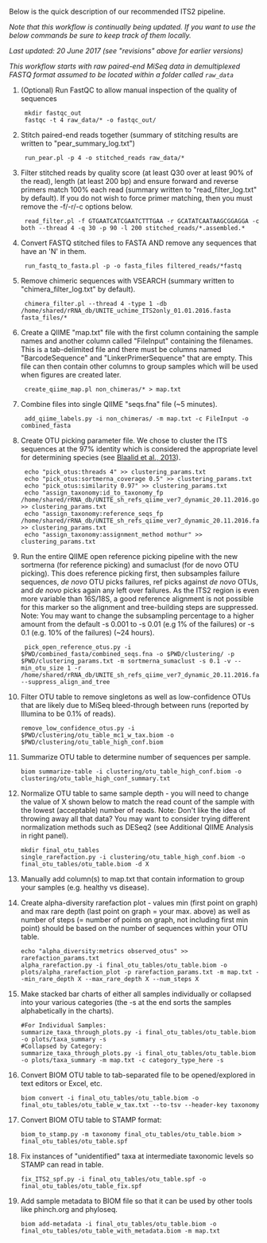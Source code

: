 Below is the quick description of our recommended ITS2 pipeline.
  
_Note that this workflow is continually being updated. If you want to use the below commands be sure to keep track of them locally._    
    
_Last updated: 20 June 2017 (see "revisions" above for earlier versions)_    
     
  
*This workflow starts with raw paired-end MiSeq data in demultiplexed FASTQ format assumed to be located within a folder called `raw_data`*

1. (Optional) Run FastQC to allow manual inspection of the quality of sequences

        mkdir fastqc_out
        fastqc -t 4 raw_data/* -o fastqc_out/

2. Stitch paired-end reads together (summary of stitching results are written to "pear_summary_log.txt")

        run_pear.pl -p 4 -o stitched_reads raw_data/* 

3. Filter stitched reads by quality score (at least Q30 over at least 90% of the read), length (at least 200 bp) and ensure forward and reverse primers match 100% each read (summary written to "read_filter_log.txt" by default). If you do not wish to force primer matching, then you must remove the -f/-r/-c options below. 

        read_filter.pl -f GTGAATCATCGAATCTTTGAA -r GCATATCAATAAGCGGAGGA -c both --thread 4 -q 30 -p 90 -l 200 stitched_reads/*.assembled.*
									
4. Convert FASTQ stitched files to FASTA AND remove any sequences that have an 'N' in them.

        run_fastq_to_fasta.pl -p -o fasta_files filtered_reads/*fastq

5. Remove chimeric sequences with VSEARCH (summary written to "chimera_filter_log.txt" by default).

        chimera_filter.pl --thread 4 -type 1 -db /home/shared/rRNA_db/UNITE_uchime_ITS2only_01.01.2016.fasta fasta_files/*	

6. Create a QIIME "map.txt" file with the first column containing the sample names and another column called "FileInput" containing the filenames. This is a tab-delimited file and there must be columns named "BarcodeSequence" and "LinkerPrimerSequence" that are empty. This file can then contain other columns to group samples which will be used when figures are created later.

        create_qiime_map.pl non_chimeras/* > map.txt
		
7. Combine files into single QIIME "seqs.fna" file (~5 minutes).

        add_qiime_labels.py -i non_chimeras/ -m map.txt -c FileInput -o combined_fasta
		
8. Create OTU picking parameter file. We chose to cluster the ITS sequences at the 97% identity which is considered the appropriate level for determining species (see [Blaalid et al., 2013](https://www.ncbi.nlm.nih.gov/pubmed/23350562)).

        echo "pick_otus:threads 4" >> clustering_params.txt
        echo "pick_otus:sortmerna_coverage 0.5" >> clustering_params.txt
        echo "pick_otus:similarity 0.97" >> clustering_params.txt
        echo "assign_taxonomy:id_to_taxonomy_fp /home/shared/rRNA_db/UNITE_sh_refs_qiime_ver7_dynamic_20.11.2016.goodASCII.txt" >> clustering_params.txt 
        echo "assign_taxonomy:reference_seqs_fp /home/shared/rRNA_db/UNITE_sh_refs_qiime_ver7_dynamic_20.11.2016.fasta" >> clustering_params.txt
        echo "assign_taxonomy:assignment_method mothur" >> clustering_params.txt
        
9. Run the entire QIIME open reference picking pipeline with the new sortmerna (for reference picking) and sumaclust (for de novo OTU picking). This does reference picking first, then subsamples failure sequences, _de novo_ OTU picks failures, ref picks against _de novo_ OTUs, and _de novo_ picks again any left over failures. As the ITS2 region is even more variable than 16S/18S, a good reference alignment is not possible for this marker so the alignment and tree-building steps are suppressed. Note: You may want to change the subsampling percentage to a higher amount from the default -s 0.001 to -s 0.01 (e.g 1% of the failures) or -s 0.1 (e.g. 10% of the failures) (~24 hours).

        pick_open_reference_otus.py -i $PWD/combined_fasta/combined_seqs.fna -o $PWD/clustering/ -p $PWD/clustering_params.txt -m sortmerna_sumaclust -s 0.1 -v --min_otu_size 1 -r /home/shared/rRNA_db/UNITE_sh_refs_qiime_ver7_dynamic_20.11.2016.fasta --suppress_align_and_tree

10. Filter OTU table to remove singletons as well as low-confidence OTUs that are likely due to MiSeq bleed-through between runs (reported by Illumina to be 0.1% of reads). 

        remove_low_confidence_otus.py -i $PWD/clustering/otu_table_mc1_w_tax.biom -o $PWD/clustering/otu_table_high_conf.biom

11. Summarize OTU table to determine number of sequences per sample.

        biom summarize-table -i clustering/otu_table_high_conf.biom -o clustering/otu_table_high_conf_summary.txt

12. Normalize OTU table to same sample depth - you will need to change the value of X shown below to match the read count of the sample with the lowest (acceptable) number of reads. Note: Don't like the idea of throwing away all that data? You may want to consider trying different normalization methods such as DESeq2 (see Additional QIIME Analysis in right panel).

        mkdir final_otu_tables
        single_rarefaction.py -i clustering/otu_table_high_conf.biom -o final_otu_tables/otu_table.biom -d X

13. Manually add column(s) to map.txt that contain information to group your samples (e.g. healthy vs disease).

14. Create alpha-diversity rarefaction plot - values min (first point on graph) and max rare depth (last point on graph = your max. above) as well as number of steps (= number of points on graph, not including first min point) should be based on the number of sequences within your OTU table.

        echo "alpha_diversity:metrics observed_otus" >> rarefaction_params.txt
        alpha_rarefaction.py -i final_otu_tables/otu_table.biom -o plots/alpha_rarefaction_plot -p rarefaction_params.txt -m map.txt --min_rare_depth X --max_rare_depth X --num_steps X

15. Make stacked bar charts of either all samples individually or collapsed into your various categories (the -s at the end sorts the samples alphabetically in the charts).

        #For Individual Samples:
        summarize_taxa_through_plots.py -i final_otu_tables/otu_table.biom -o plots/taxa_summary -s
        #Collapsed by Category:
        summarize_taxa_through_plots.py -i final_otu_tables/otu_table.biom -o plots/taxa_summary -m map.txt -c category_type_here -s

16. Convert BIOM OTU table to tab-separated file to be opened/explored in text editors or Excel, etc.

        biom convert -i final_otu_tables/otu_table.biom -o final_otu_tables/otu_table_w_tax.txt --to-tsv --header-key taxonomy

17. Convert BIOM OTU table to STAMP format:

        biom_to_stamp.py -m taxonomy final_otu_tables/otu_table.biom > final_otu_tables/otu_table.spf

18. Fix instances of "unidentified" taxa at intermediate taxonomic levels so STAMP can read in table.

        fix_ITS2_spf.py -i final_otu_tables/otu_table.spf -o final_otu_tables/otu_table_fix.spf 

19. Add sample metadata to BIOM file so that it can be used by other tools like phinch.org and phyloseq.

        biom add-metadata -i final_otu_tables/otu_table.biom -o final_otu_tables/otu_table_with_metadata.biom -m map.txt